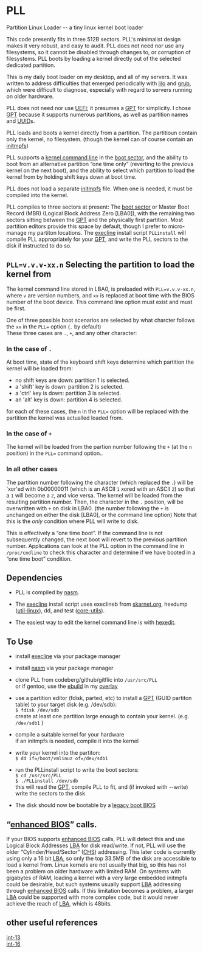 # PLL

Partition Linux Loader -- a tiny linux kernel boot loader

This code presently fits in three 512B sectors. PLL's minimalist
design makes it very robust, and easy to audit. PLL does not need nor
use any filesystems, so it cannot be disabled through changes to, or
corruption of filesystems. PLL boots by loading a kernel directly out
of the selected dedicated partition.

This is my daily boot loader on my desktop, and all of my servers.  It
was written to address difficulties that emerged periodically with
[lilo][1] and [grub][2], which were difficult to diagnose, especially with
regard to servers running on older hardware.

PLL does not need nor use [UEFI][3]; it presumes a [GPT][4] for simplicity.
I chose [GPT][4] because it supports numerous partitions, as well as
partition names and [UUID][5]s.

PLL loads and boots a kernel directly from a partition.  The partitioun
contain only the kernel, no filesystem. (though the kernel can of course
contain an [initmpfs][6])

PLL supports a [kernel command line][7] in the [boot sector][8], and
the ability to boot from an alternative partition “one time only”
(reverting to the previous kernel on the next boot), and the ability
to select which partition to load the kernel from by holding shift
keys down at boot time.

PLL does not load a separate [initmpfs][6] file. When one is needed, it
must be compiled into the kernel.

PLL compiles to three sectors at present: The [boot
sector][8] or Master Boot Record (MBR) (Logical Block Address Zero
[LBA0]), with the remaining two sectors sitting between the [GPT][4]
and the physically first partition. Most partition editors provide
this space by default, though I prefer to micro-manage my partiton
locations.  The [execline][10] install script `PLLinstall` will
compile PLL appropriately for your [GPT][4], and write the PLL sectors
to the disk if instructed to do so.

## `PLL=v.v.v-xx.n` Selecting the partition to load the kernel from

The kernel command line stored in LBA0, is preloaded with
`PLL=v.v.v-xx.n`, where `v` are version numbers, and `xx` is replaced
at boot time with the BIOS number of the boot device. This command
line option must exist and must be first.

One of three possible boot scenarios are selected by what charcter
follows the `xx` in the `PLL=` option (`.` by default)  
These three cases are `.`, `+`, and any other character:

### In the case of `.`
 
At boot time, state of the keyboard shift keys determine which
partition the kernel will be loaded from:

* no shift keys are down: partition 1 is selected.
* a 'shift' key is down:  partition 2 is selected.
* a 'ctrl' key is down:	partition 3 is selected.
* an 'alt' key is down:	partition 4 is selected.

for each of these cases, the `n` in the `PLL=` option will be replaced
with the partition the kernel was actualled loaded from.

### In the case of `+`

The kernel will be loaded from the partion number following the `+`
(at the `n` position) in the `PLL=` command option..

### In all other cases

The partition number following the character (which replaced the `.`)
will be 'xor'ed with 0b00000011 (which is an ASCII `1` xored with an
ASCII `2`) so that a `1` will become a `2`, and vice versa. The kernel
will be loaded from the resulting partition number. Then, the
character in the `.` position, will be overwritten with `+` on disk
in LBA0.  (the number following the `+` is unchanged on either the
disk [LBA0], or the command line option) Note that this is the *only*
condition where PLL will write to disk.

This is effectively a “one time boot”. If the command line is not
subsequently changed, the next boot will revert to the previous
partition number. Applications can look at the PLL option in the
command line in `/proc/cmdline` to check this character and determine
if we have booted in a “one time boot” condition.

## Dependencies

* PLL is compiled by [nasm][9].

* The [execline][10] install script uses execlineb from [skarnet.org][10],
hexdump ([util-linux][11]), dd, and test ([core-utils][12]).

* The easiest way to edit the kernel command line is with [hexedit][17].

## To Use

* install [execline][10] via your package manager
* install [nasm][9] via your package manager
* clone PLL from codeberg/github/gitflic into `/usr/src/PLL`  
or if gentoo, use the [ebuild][16] in my [overlay][15]
* use a partition editor (fdisk, parted, etc) to install a [GPT][4]
(GUID partiton table) to your target disk (e.g. /dev/sdb):  
	`$ fdisk /dev/sdb`  
	create at least one partition large enough to contain your kernel.
(e.g. `/dev/sdb1` )
* compile a suitable kernel for your hardware  
if an initmpfs is needed, compile it into the kernel
* write your kernel into the partiton:  
	`$ dd if=/boot/vmlinuz of=/dev/sdb1`
* run the PLLinstall script to write the boot sectors:  
	`$ cd /usr/src/PLL`  
	`$ ./PLLinstall /dev/sdb`  
this will read the [GPT][4], compile PLL to fit, and
(if invoked with --write) write the sectors to the disk

* The disk should now be bootable by a [legacy boot BIOS][13]

## “[enhanced BIOS][14]” calls.

If your BIOS supports [enhanced BIOS][14] calls, PLL will detect this
and use Logical Block Addresses [LBA][18] for disk read/write. If not,
PLL will use the older “Cylinder/Head/Sector” ([CHS][19]) addressing.
This later code is currently using only a 16 bit [LBA][18], so only the
top 33.5MB of the disk are accessible to load a kernel from. Linux
kernels are not usually that big, so this has not been a problem on
older hardware with limited RAM.  On systems with gigabytes of RAM,
loading a kernel with a very large embedded initmpfs could be
desirable, but such systems usually support [LBA][18] addressing
through [enhanced BIOS][14] calls.  If this limitation becomes a
problem, a larger [LBA][18] could be supported with more complex code,
but it would never achieve the reach of [LBA][18], which is 48bits.

## other useful references

[int-13][20]  
[int-16][21]

[1]: https://www.joonet.de/lilo/
[2]: https://www.gnu.org/software/grub/
[3]: https://en.wikipedia.org/wiki/UEFI
[4]: https://en.wikipedia.org/wiki/GUID_Partition_Table
[5]: https://en.wikipedia.org/wiki/UUID
[6]: https://www.kernel.org/doc/html/latest/filesystems/ramfs-rootfs-initramfs.html#what-is-initramfs
[7]: https://www.kernel.org/doc/html/v4.14/admin-guide/kernel-parameters.html
[8]: https://en.wikipedia.org/wiki/Volume_boot_record
[9]: https://www.nasm.us/
[10]: https://www.skarnet.org/software/execline/
[11]: https://github.com/util-linux/util-linux
[12]: https://www.gnu.org/software/coreutils/
[13]: https://en.wikipedia.org/wiki/UEFI_CSM#CSM_booting
[14]: https://en.wikipedia.org/wiki/Enhanced_BIOS#Enhanced_BIOS
[15]: https://codeberg.org/smj/smj-gentoo
[16]: https://codeberg.org/smj/smj-gentoo/src/branch/main/sys-boot/pll
[17]: http://rigaux.org/hexedit.html
[18]: https://en.wikipedia.org/wiki/Logical_block_addressing
[19]: https://en.wikipedia.org/wiki/Cylinder-head-sector
[20]: https://www.ctyme.com/intr/int-13.htm
[21]: https://www.ctyme.com/intr/int-16.htm
